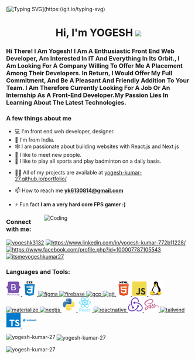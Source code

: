 [![Typing SVG](https://readme-typing-svg.herokuapp.com?color=%2340BCFA&size=36&lines=Welcome+To+Yogesh's+GitHub+Profile!)](https://git.io/typing-svg)

<!-- ![Header] (shorturl.at/giAVX) -->


<h1 align="center">Hi, I'm YOGESH <img src="https://raw.githubusercontent.com/MartinHeinz/MartinHeinz/master/wave.gif" width="30px"></h1>

<h3 align="left">Hi There! I Am Yogesh! I Am A Enthusiastic Front End Web Developer, Am Interested In IT And Everything In Its Orbit., I Am Looking For A Company Willing To Offer Me A Placement Among Their Developers. In Return, I Would Offer My Full Commitment, And Be A Pleasant And Friendly Addition To Your Team. I Am Therefore Currently Looking For A Job Or An Internship As A Front-End Developer.My Passion Lies In Learning About The Latest Technologies.</h3>

<!-- <p align="center"> <img src="https://komarev.com/ghpvc/?username=yogesh-kumar-27&label=Profile%20views&color=0e75b6&style=flat" alt="yogesh-kumar-27" /> </p> -->
### A few things about me

- 💻 I'm front end web developer, designer.
- 📍 I'm from India.
- 🕸️ I am passionate about building websites with React.js and Next.js
- 🤝 I like to meet new people.
- 🎾 I like to play all sports and play badminton on a daily basis.

<!-- <p align="left"> <a href="https://github.com/ryo-ma/github-profile-trophy"><img src="https://github-profile-trophy.vercel.app/?username=yogesh-kumar-27" alt="yogesh-kumar-27" /></a> </p> -->

- 👨‍💻 All of my projects are available at [yogesh-kumar-27.github.io/portfolio/](yogesh-kumar-27.github.io/portfolio/)

- 📫 How to reach me **yk6130814@gmail.com**

- ⚡ Fun fact **I am a very hard core FPS gamer :)**
 <img align="right" alt="Coding" width="400" src="https://cdn.dribbble.com/users/2646423/screenshots/5507196/computer.gif"/>

<h3 align="left">Connect with me:</h3>
<p align="left">
<a href="https://twitter.com/yogeshk3132" target="blank"><img align="center" src="https://raw.githubusercontent.com/rahuldkjain/github-profile-readme-generator/master/src/images/icons/Social/twitter.svg" alt="yogeshk3132" height="30" width="40" /></a>
<a href="https://www.linkedin.com/in/yogesh-kumar-772b11228/" target="blank"><img align="center" src="https://raw.githubusercontent.com/rahuldkjain/github-profile-readme-generator/master/src/images/icons/Social/linked-in-alt.svg" alt="https://www.linkedin.com/in/yogesh-kumar-772b11228/" height="30" width="40" /></a>
<a href="https://fb.com/https://www.facebook.com/profile.php?id=100007787105543" target="blank"><img align="center" src="https://raw.githubusercontent.com/rahuldkjain/github-profile-readme-generator/master/src/images/icons/Social/facebook.svg" alt="https://www.facebook.com/profile.php?id=100007787105543" height="30" width="40" /></a>
<a href="https://instagram.com/itsmeyogeshkumar27" target="blank"><img align="center" src="https://raw.githubusercontent.com/rahuldkjain/github-profile-readme-generator/master/src/images/icons/Social/instagram.svg" alt="itsmeyogeshkumar27" height="30" width="40" /></a>
</p>

<h3 align="left">Languages and Tools:</h3>
<p align="left"> <a href="https://getbootstrap.com" target="_blank" rel="noreferrer"> <img src="https://raw.githubusercontent.com/devicons/devicon/master/icons/bootstrap/bootstrap-plain-wordmark.svg" alt="bootstrap" width="40" height="40"/> </a> <a href="https://www.w3schools.com/css/" target="_blank" rel="noreferrer"> <img src="https://raw.githubusercontent.com/devicons/devicon/master/icons/css3/css3-original-wordmark.svg" alt="css3" width="40" height="40"/> </a> <a href="https://www.figma.com/" target="_blank" rel="noreferrer"> <img src="https://www.vectorlogo.zone/logos/figma/figma-icon.svg" alt="figma" width="40" height="40"/> </a> <a href="https://firebase.google.com/" target="_blank" rel="noreferrer"> <img src="https://www.vectorlogo.zone/logos/firebase/firebase-icon.svg" alt="firebase" width="40" height="40"/> </a> <a href="https://cloud.google.com" target="_blank" rel="noreferrer"> <img src="https://www.vectorlogo.zone/logos/google_cloud/google_cloud-icon.svg" alt="gcp" width="40" height="40"/> </a> <a href="https://git-scm.com/" target="_blank" rel="noreferrer"> <img src="https://www.vectorlogo.zone/logos/git-scm/git-scm-icon.svg" alt="git" width="40" height="40"/> </a> <a href="https://www.w3.org/html/" target="_blank" rel="noreferrer"> <img src="https://raw.githubusercontent.com/devicons/devicon/master/icons/html5/html5-original-wordmark.svg" alt="html5" width="40" height="40"/> </a> <a href="https://developer.mozilla.org/en-US/docs/Web/JavaScript" target="_blank" rel="noreferrer"> <img src="https://raw.githubusercontent.com/devicons/devicon/master/icons/javascript/javascript-original.svg" alt="javascript" width="40" height="40"/> </a> <a href="https://www.linux.org/" target="_blank" rel="noreferrer"> <img src="https://raw.githubusercontent.com/devicons/devicon/master/icons/linux/linux-original.svg" alt="linux" width="40" height="40"/> </a> <a href="https://materializecss.com/" target="_blank" rel="noreferrer"> <img src="https://raw.githubusercontent.com/prplx/svg-logos/5585531d45d294869c4eaab4d7cf2e9c167710a9/svg/materialize.svg" alt="materialize" width="40" height="40"/> </a> <a href="https://nextjs.org/" target="_blank" rel="noreferrer"> <img src="https://cdn.worldvectorlogo.com/logos/nextjs-2.svg" alt="nextjs" width="40" height="40"/> </a> <a href="https://www.python.org" target="_blank" rel="noreferrer"> <img src="https://raw.githubusercontent.com/devicons/devicon/master/icons/python/python-original.svg" alt="python" width="40" height="40"/> </a> <a href="https://reactjs.org/" target="_blank" rel="noreferrer"> <img src="https://raw.githubusercontent.com/devicons/devicon/master/icons/react/react-original-wordmark.svg" alt="react" width="40" height="40"/> </a> <a href="https://reactnative.dev/" target="_blank" rel="noreferrer"> <img src="https://reactnative.dev/img/header_logo.svg" alt="reactnative" width="40" height="40"/> </a> <a href="https://redux.js.org" target="_blank" rel="noreferrer"> <img src="https://raw.githubusercontent.com/devicons/devicon/master/icons/redux/redux-original.svg" alt="redux" width="40" height="40"/> </a> <a href="https://sass-lang.com" target="_blank" rel="noreferrer"> <img src="https://raw.githubusercontent.com/devicons/devicon/master/icons/sass/sass-original.svg" alt="sass" width="40" height="40"/> </a> <a href="https://tailwindcss.com/" target="_blank" rel="noreferrer"> <img src="https://www.vectorlogo.zone/logos/tailwindcss/tailwindcss-icon.svg" alt="tailwind" width="40" height="40"/> </a> <a href="https://www.typescriptlang.org/" target="_blank" rel="noreferrer"> <img src="https://raw.githubusercontent.com/devicons/devicon/master/icons/typescript/typescript-original.svg" alt="typescript" width="40" height="40"/> </a> <a href="https://webpack.js.org" target="_blank" rel="noreferrer"> <img src="https://raw.githubusercontent.com/devicons/devicon/d00d0969292a6569d45b06d3f350f463a0107b0d/icons/webpack/webpack-original-wordmark.svg" alt="webpack" width="40" height="40"/> </a> </p>

<p><img align="left" src="https://github-readme-stats.vercel.app/api/top-langs?username=yogesh-kumar-27&show_icons=true&locale=en&layout=compact" alt="yogesh-kumar-27" /></p>

<p>&nbsp;<img align="center" src="https://github-readme-stats.vercel.app/api?username=yogesh-kumar-27&show_icons=true&locale=en" alt="yogesh-kumar-27" /></p>

<p><img align="center" src="https://github-readme-streak-stats.herokuapp.com/?user=yogesh-kumar-27&" alt="yogesh-kumar-27" /></p>

